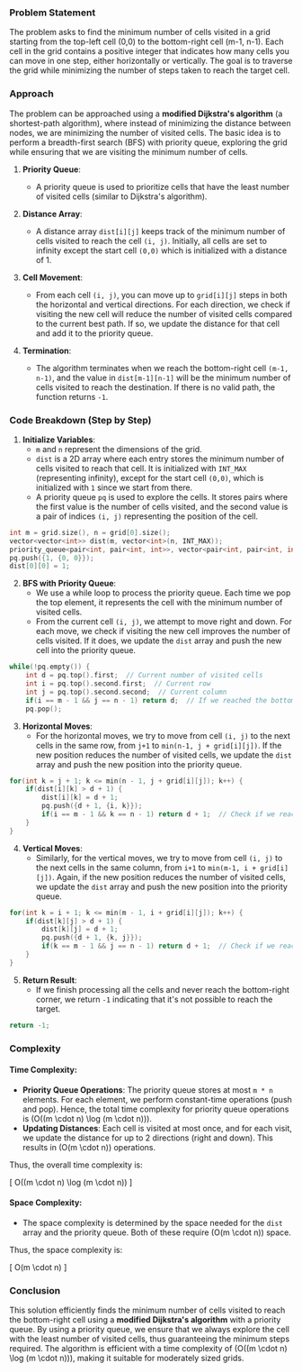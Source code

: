 ### Problem Statement

The problem asks to find the minimum number of cells visited in a grid starting from the top-left cell (0,0) to the bottom-right cell (m-1, n-1). Each cell in the grid contains a positive integer that indicates how many cells you can move in one step, either horizontally or vertically. The goal is to traverse the grid while minimizing the number of steps taken to reach the target cell.

### Approach

The problem can be approached using a **modified Dijkstra's algorithm** (a shortest-path algorithm), where instead of minimizing the distance between nodes, we are minimizing the number of visited cells. The basic idea is to perform a breadth-first search (BFS) with priority queue, exploring the grid while ensuring that we are visiting the minimum number of cells.

1. **Priority Queue**: 
   - A priority queue is used to prioritize cells that have the least number of visited cells (similar to Dijkstra's algorithm).
   
2. **Distance Array**: 
   - A distance array `dist[i][j]` keeps track of the minimum number of cells visited to reach the cell `(i, j)`. Initially, all cells are set to infinity except the start cell `(0,0)` which is initialized with a distance of 1.

3. **Cell Movement**: 
   - From each cell `(i, j)`, you can move up to `grid[i][j]` steps in both the horizontal and vertical directions. For each direction, we check if visiting the new cell will reduce the number of visited cells compared to the current best path. If so, we update the distance for that cell and add it to the priority queue.

4. **Termination**:
   - The algorithm terminates when we reach the bottom-right cell `(m-1, n-1)`, and the value in `dist[m-1][n-1]` will be the minimum number of cells visited to reach the destination. If there is no valid path, the function returns `-1`.

### Code Breakdown (Step by Step)

1. **Initialize Variables**:
   - `m` and `n` represent the dimensions of the grid.
   - `dist` is a 2D array where each entry stores the minimum number of cells visited to reach that cell. It is initialized with `INT_MAX` (representing infinity), except for the start cell `(0,0)`, which is initialized with `1` since we start from there.
   - A priority queue `pq` is used to explore the cells. It stores pairs where the first value is the number of cells visited, and the second value is a pair of indices `(i, j)` representing the position of the cell.

```cpp
int m = grid.size(), n = grid[0].size();
vector<vector<int>> dist(m, vector<int>(n, INT_MAX));
priority_queue<pair<int, pair<int, int>>, vector<pair<int, pair<int, int>>>, greater<pair<int, pair<int, int>>>> pq;
pq.push({1, {0, 0}});
dist[0][0] = 1;
```

2. **BFS with Priority Queue**:
   - We use a while loop to process the priority queue. Each time we pop the top element, it represents the cell with the minimum number of visited cells.
   - From the current cell `(i, j)`, we attempt to move right and down. For each move, we check if visiting the new cell improves the number of cells visited. If it does, we update the `dist` array and push the new cell into the priority queue.

```cpp
while(!pq.empty()) {
    int d = pq.top().first;  // Current number of visited cells
    int i = pq.top().second.first;  // Current row
    int j = pq.top().second.second;  // Current column
    if(i == m - 1 && j == n - 1) return d;  // If we reached the bottom-right cell
    pq.pop();
```

3. **Horizontal Moves**:
   - For the horizontal moves, we try to move from cell `(i, j)` to the next cells in the same row, from `j+1` to `min(n-1, j + grid[i][j])`. If the new position reduces the number of visited cells, we update the `dist` array and push the new position into the priority queue.

```cpp
for(int k = j + 1; k <= min(n - 1, j + grid[i][j]); k++) {
    if(dist[i][k] > d + 1) {
        dist[i][k] = d + 1;
        pq.push({d + 1, {i, k}});
        if(i == m - 1 && k == n - 1) return d + 1;  // Check if we reached the target
    }
}
```

4. **Vertical Moves**:
   - Similarly, for the vertical moves, we try to move from cell `(i, j)` to the next cells in the same column, from `i+1` to `min(m-1, i + grid[i][j])`. Again, if the new position reduces the number of visited cells, we update the `dist` array and push the new position into the priority queue.

```cpp
for(int k = i + 1; k <= min(m - 1, i + grid[i][j]); k++) {
    if(dist[k][j] > d + 1) {
        dist[k][j] = d + 1;
        pq.push({d + 1, {k, j}});
        if(k == m - 1 && j == n - 1) return d + 1;  // Check if we reached the target
    }
}
```

5. **Return Result**:
   - If we finish processing all the cells and never reach the bottom-right corner, we return `-1` indicating that it's not possible to reach the target.

```cpp
return -1;
```

### Complexity

#### Time Complexity:
- **Priority Queue Operations**: The priority queue stores at most `m * n` elements. For each element, we perform constant-time operations (push and pop). Hence, the total time complexity for priority queue operations is \(O((m \cdot n) \log (m \cdot n))\).
- **Updating Distances**: Each cell is visited at most once, and for each visit, we update the distance for up to 2 directions (right and down). This results in \(O(m \cdot n)\) operations.
  
Thus, the overall time complexity is:

\[
O((m \cdot n) \log (m \cdot n))
\]

#### Space Complexity:
- The space complexity is determined by the space needed for the `dist` array and the priority queue. Both of these require \(O(m \cdot n)\) space.
  
Thus, the space complexity is:

\[
O(m \cdot n)
\]

### Conclusion

This solution efficiently finds the minimum number of cells visited to reach the bottom-right cell using a **modified Dijkstra's algorithm** with a priority queue. By using a priority queue, we ensure that we always explore the cell with the least number of visited cells, thus guaranteeing the minimum steps required. The algorithm is efficient with a time complexity of \(O((m \cdot n) \log (m \cdot n))\), making it suitable for moderately sized grids.